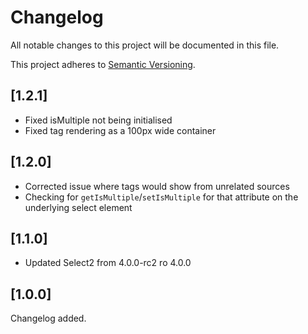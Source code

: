 # Changelog

All notable changes to this project will be documented in this file.

This project adheres to [Semantic Versioning](http://semver.org/).

## [1.2.1]

- Fixed isMultiple not being initialised
- Fixed tag rendering as a 100px wide container

## [1.2.0]

- Corrected issue where tags would show from unrelated sources
- Checking for `getIsMultiple`/`setIsMultiple` for that attribute on the underlying select element

## [1.1.0]

- Updated Select2 from 4.0.0-rc2 ro 4.0.0

## [1.0.0]

Changelog added.
